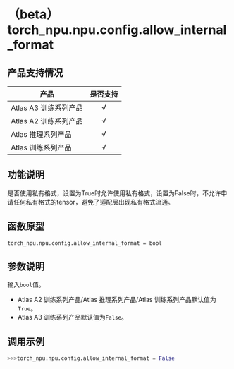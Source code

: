 # （beta）torch_npu.npu.config.allow_internal_format
## 产品支持情况

| 产品                                                         | 是否支持 |
| ------------------------------------------------------------ | :------: |
|<term>Atlas A3 训练系列产品</term>            |    √     |
|<term>Atlas A2 训练系列产品</term>  | √   |
|<term>Atlas 推理系列产品</term>                                       |    √     |
|<term>Atlas 训练系列产品</term>                                       |    √     |

## 功能说明

是否使用私有格式，设置为True时允许使用私有格式，设置为False时，不允许申请任何私有格式的tensor，避免了适配层出现私有格式流通。

## 函数原型

```
torch_npu.npu.config.allow_internal_format = bool
```

## 参数说明

输入`bool`值。
- <term>Atlas A2 训练系列产品</term>/<term>Atlas 推理系列产品</term>/<term>Atlas 训练系列产品</term>默认值为`True`。
- <term>Atlas A3 训练系列产品</term>默认值为`False`。

## 调用示例

```python
>>>torch_npu.npu.config.allow_internal_format = False
```


